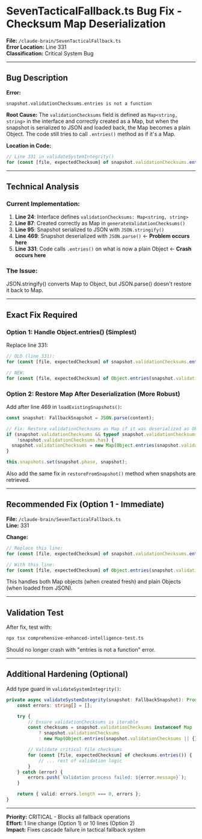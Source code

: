 # SevenTacticalFallback.ts Bug Fix - Checksum Map Deserialization
**File:** `/claude-brain/SevenTacticalFallback.ts`  
**Error Location:** Line 331  
**Classification:** Critical System Bug  

---

## Bug Description

**Error:**
```
snapshot.validationChecksums.entries is not a function
```

**Root Cause:**
The `validationChecksums` field is defined as `Map<string, string>` in the interface and correctly created as a Map, but when the snapshot is serialized to JSON and loaded back, the Map becomes a plain Object. The code still tries to call `.entries()` method as if it's a Map.

**Location in Code:**
```typescript
// Line 331 in validateSystemIntegrity()
for (const [file, expectedChecksum] of snapshot.validationChecksums.entries()) {
```

---

## Technical Analysis

### Current Implementation:
1. **Line 24**: Interface defines `validationChecksums: Map<string, string>`
2. **Line 87**: Created correctly as Map in `generateValidationChecksums()`
3. **Line 95**: Snapshot serialized to JSON with `JSON.stringify()`
4. **Line 469**: Snapshot deserialized with `JSON.parse()` ← **Problem occurs here**
5. **Line 331**: Code calls `.entries()` on what is now a plain Object ← **Crash occurs here**

### The Issue:
JSON.stringify() converts Map to Object, but JSON.parse() doesn't restore it back to Map.

---

## Exact Fix Required

### Option 1: Handle Object.entries() (Simplest)
Replace line 331:
```typescript
// OLD (line 331):
for (const [file, expectedChecksum] of snapshot.validationChecksums.entries()) {

// NEW:
for (const [file, expectedChecksum] of Object.entries(snapshot.validationChecksums)) {
```

### Option 2: Restore Map After Deserialization (More Robust)
Add after line 469 in `loadExistingSnapshots()`:
```typescript
const snapshot: FallbackSnapshot = JSON.parse(content);

// Fix: Restore validationChecksums as Map if it was deserialized as Object
if (snapshot.validationChecksums && typeof snapshot.validationChecksums === 'object' && 
    !snapshot.validationChecksums.has) {
  snapshot.validationChecksums = new Map(Object.entries(snapshot.validationChecksums));
}

this.snapshots.set(snapshot.phase, snapshot);
```

Also add the same fix in `restoreFromSnapshot()` method when snapshots are retrieved.

---

## Recommended Fix (Option 1 - Immediate)

**File:** `/claude-brain/SevenTacticalFallback.ts`  
**Line:** 331  

**Change:**
```typescript
// Replace this line:
for (const [file, expectedChecksum] of snapshot.validationChecksums.entries()) {

// With this line:
for (const [file, expectedChecksum] of Object.entries(snapshot.validationChecksums)) {
```

This handles both Map objects (when created fresh) and plain Objects (when loaded from JSON).

---

## Validation Test

After fix, test with:
```bash
npx tsx comprehensive-enhanced-intelligence-test.ts
```

Should no longer crash with "entries is not a function" error.

---

## Additional Hardening (Optional)

Add type guard in `validateSystemIntegrity()`:
```typescript
private async validateSystemIntegrity(snapshot: FallbackSnapshot): Promise<{ valid: boolean; errors: string[] }> {
    const errors: string[] = [];

    try {
        // Ensure validationChecksums is iterable
        const checksums = snapshot.validationChecksums instanceof Map 
            ? snapshot.validationChecksums 
            : new Map(Object.entries(snapshot.validationChecksums || {}));

        // Validate critical file checksums
        for (const [file, expectedChecksum] of checksums.entries()) {
            // ... rest of validation logic
        }
    } catch (error) {
        errors.push(`Validation process failed: ${error.message}`);
    }

    return { valid: errors.length === 0, errors };
}
```

---

**Priority:** CRITICAL - Blocks all fallback operations  
**Effort:** 1 line change (Option 1) or 10 lines (Option 2)  
**Impact:** Fixes cascade failure in tactical fallback system